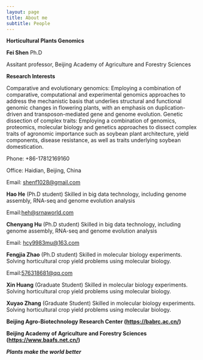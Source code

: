 ```yaml
---
layout: page
title: About me
subtitle: People
---
```


**Horticultural Plants Genomics** 


**Fei Shen** Ph.D

Assitant professor, Beijing Academy of Agriculture and Forestry Sciences

**Research Interests**

Comparative and evolutionary genomics:  Employing a combination of comparative, computational and experimental genomics approaches to address the mechanistic basis that underlies structural and functional genomic changes in flowering plants, with an emphasis on duplication-driven and transposon-mediated gene and genome evolution.
Genetic dissection of complex traits: Employing a combination of genomics, proteomics, molecular biology and genetics approaches to dissect complex traits of agronomic importance such as soybean plant architecture, yield components, disease resistance, as well as traits underlying soybean domestication.

Phone: +86-17812169160

Office: Haidian, Beijing, China

Email: shenf1028@gmail.com 

**Hao He** (Ph.D student) 
Skilled in big data technology, including genome assembly, RNA-seq and genome evolution analysis

Email:heh@srnaworld.com

**Chenyang Hu** (Ph.D student) 
Skilled in big data technology, including genome assembly, RNA-seq and genome evolution analysis

Email: hcy9983mu@163.com

**Fengjia Zhao** (Ph.D student)
  Skilled in molecular biology experiments. 
  Solving horticultural crop yield problems using molecular biology.
  
  Email:576318681@qq.com
 
**Xin Huang** (Graduate Student) 
  Skilled in molecular biology experiments. 
  Solving horticultural crop yield problems using molecular biology.
  
**Xuyao Zhang** (Graduate Student) 
  Skilled in molecular biology experiments. 
  Solving horticultural crop yield problems using molecular biology.

**Beijing Agro-Biotechnology Research Center (https://babrc.ac.cn/)**

**Beijing Academy of Agriculture and Forestry Sciences (https://www.baafs.net.cn/)**




***Plants make the world better*** 









